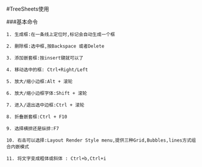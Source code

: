 #TreeSheets使用

###基本命令
```
1. 生成框:在一条线上定位时,标记会自动生成一个框
```
```
2. 删除框:选中框,按Backspace 或者Delete
```
```
3. 添加嵌套框:按insert键就可以了
```
```
4. 移动选中的框: Ctrl+Right/Left
```
```
5. 放大/缩小边框:Alt + 滚轮
```
```
6. 放大/缩小边框字体:Shift + 滚轮
```
```
7. 进入/退出选中边框:Ctrl + 滚轮
```
```
8. 折叠嵌套框:Ctrl + F10
```
```
9. 选择横排还是纵排:F7
```
```
10. 右击可以选择:Layout Render Style menu,提供三种Grid,Bubbles,lines方式组合内嵌模式
```
```
11. 将文字变成粗体或斜体 : Ctrl+b,Ctrl+i
```